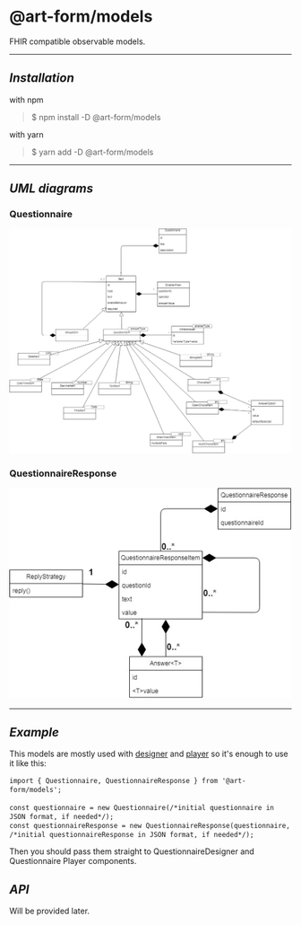 # @art-form/models
FHIR compatible observable models.

***
## _Installation_
with npm
>$ npm install -D @art-form/models

with yarn
>$ yarn add -D @art-form/models
***
## _UML diagrams_

### Questionnaire
![uml diagram](./Uml-diagram-questionnaire.jpg)

### QuestionnaireResponse
![uml diagram](./Uml-diagram-response.jpg)

***
## _Example_

This models are mostly used with [designer](http://blabla "@art-forms/designer package") and [player](http://blabla "@art-forms/player package") so it's enough to use it like this:
```JSX
import { Questionnaire, QuestionnaireResponse } from '@art-form/models';

const questionnaire = new Questionnaire(/*initial questionnaire in JSON format, if needed*/);
const questionnaireResponse = new QuestionnaireResponse(questionnaire, /*initial questionnaireResponse in JSON format, if needed*/);
```
Then you should pass them straight to QuestionnaireDesigner and Questionnaire Player components.
## _API_

Will be provided later.